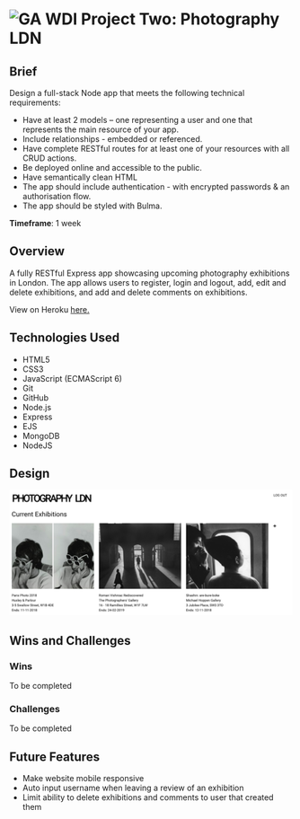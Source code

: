 #  ![GA](https://camo.githubusercontent.com/6ce15b81c1f06d716d753a61f5db22375fa684da/68747470733a2f2f67612d646173682e73332e616d617a6f6e6177732e636f6d2f70726f64756374696f6e2f6173736574732f6c6f676f2d39663838616536633963333837313639306533333238306663663535376633332e706e67) WDI Project Two: Photography LDN

## Brief
Design a full-stack Node app that meets the following technical requirements:

* Have at least 2 models – one representing a user and one that represents the main resource of your app.
* Include relationships - embedded or referenced.
* Have complete RESTful routes for at least one of your resources with all CRUD actions.
* Be deployed online and accessible to the public.
* Have semantically clean HTML
* The app should include authentication - with encrypted passwords & an authorisation flow.
* The app should be styled with Bulma.

**Timeframe**: 1 week

## Overview
A fully RESTful Express app showcasing upcoming photography exhibitions in London. The app allows users to register, login and logout, add, edit and delete exhibitions, and add and delete comments on exhibitions.

View on Heroku [here.](https://fierce-earth-26546.herokuapp.com/)

## Technologies Used

* HTML5
* CSS3
* JavaScript (ECMAScript 6)
* Git
* GitHub
* Node.js
* Express
* EJS
* MongoDB
* NodeJS

## Design

![Landing Page](images/landing.png)

## Wins and Challenges

### Wins
To be completed

### Challenges
To be completed

## Future Features
* Make website mobile responsive
* Auto input username when leaving a review of an exhibition
* Limit ability to delete exhibitions and comments to user that created them
